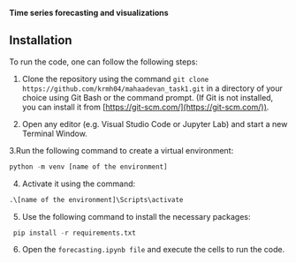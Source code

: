 **Time series forecasting and visualizations**

## Installation
To run the code, one can follow the following steps:  
  
1. Clone the repository using the command `git clone https://github.com/krmh04/mahaadevan_task1.git` in a directory of your choice using Git Bash or the command prompt. (If Git is not installed, you can install it from [https://git-scm.com/](https://git-scm.com/)).

2. Open any editor (e.g. Visual Studio Code or Jupyter Lab) and start a new Terminal Window.

3.Run the following command to create a virtual environment: 
```python 
python -m venv [name of the environment]
```
4. Activate it using the command:
```python 
.\[name of the environment]\Scripts\activate
```
5. Use the following command to install the necessary packages:
```python 
 pip install -r requirements.txt
 ```
6. Open the `forecasting.ipynb file` and execute the cells to run the code.
